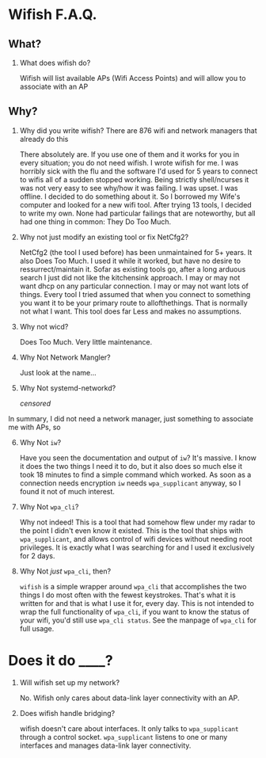 # Wifish F.A.Q.

## What?

1. What does wifish do?

    Wifish will list available APs (Wifi Access Points) and will allow you to associate with an AP

## Why?

1. Why did you write wifish? There are 876 wifi and network managers that already do this

    There absolutely are. If you use one of them and it works for you in every situation; you do not
    need wifish. I wrote wifish for me. I was horribly sick with the flu and the software
    I'd used for 5 years to connect to wifis all of a sudden stopped working. Being strictly shell/ncurses
    it was not very easy to see why/how it was failing. I was upset. I was offline. I decided to do something
    about it. So I borrowed my Wife's computer and looked for a new wifi tool. After trying 13 tools, I 
    decided to write my own. None had particular failings that are noteworthy, but all had one thing in common:
    They Do Too Much.

2. Why not just modify an existing tool or fix NetCfg2?
    
    NetCfg2 (the tool I used before) has been unmaintained for 5+ years. It also Does Too Much. I used it while it 
    worked, but have no desire to ressurrect/maintain it. Sofar as existing tools go, after a long arduous search
    I just did not like the kitchensink approach. I may or may not want dhcp on any particular connection. I may or may
    not want lots of things. Every tool I tried assumed that when you connect to something you want it to be your
    primary route to allofthethings. That is normally not what I want. This tool does far Less and makes no assumptions.

3. Why not wicd?

    Does Too Much. Very little maintenance.

4. Why Not Network Mangler?

    Just look at the name...

5. Why Not systemd-networkd?

    *censored*

In summary, I did not need a network manager, just something to associate me with APs, so

6. Why Not `iw`?

    Have you seen the documentation and output of `iw`? It's massive. I know it does the two things I need it to do, but it
    also does so much else it took 18 minutes to find a simple command which worked. As soon as a connection needs encryption
    `iw` needs `wpa_supplicant` anyway, so I found it not of much interest.

7. Why Not `wpa_cli`?
  
    Why not indeed! This is a tool that had somehow flew under my radar to the point I didn't even know it existed. This is the
    tool that ships with `wpa_supplicant`, and allows control of wifi devices without needing root privileges. It is exactly what
    I was searching for and I used it exclusively for 2 days.

8. Why Not _just_ `wpa_cli`, then?

    `wifish` is a simple wrapper around `wpa_cli` that accomplishes the two things I do most often with the fewest keystrokes. That's
    what it is written for and that is what I use it for, every day. This is not intended to wrap the full functionality of `wpa_cli`,
    if you want to know the status of your wifi, you'd still use `wpa_cli status`. See the manpage of `wpa_cli` for full usage.

# Does it do \_\_\_\_?

1. Will wifish set up my network?

    No. Wifish only cares about data-link layer connectivity with an AP.

2. Does wifish handle bridging?

    wifish doesn't care about interfaces. It only talks to `wpa_supplicant` through a control socket. `wpa_supplicant`
    listens to one or many interfaces and manages data-link layer connectivity.
